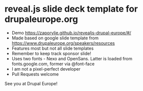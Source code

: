 reveal.js slide deck template for drupaleurope.org
=====

- Demo https://zaporylie.github.io/revealjs-drupal-europe/#/
- Made based on google slide template from https://www.drupaleurope.org/speakers/resources
- Features most but not all slide templates
- Remember to keep track sponsor slide!
- Uses two fonts - Nexo and OpenSans. Latter is loaded from fonts.google.com, former via @font-face
- I am not a pixel-perfect developer
- Pull Requests welcome

See you at Drupal Europe!
